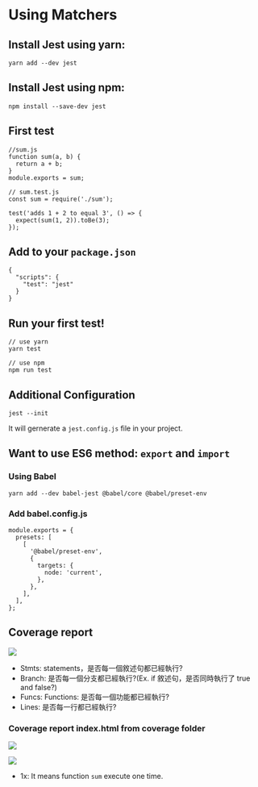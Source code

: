 # Using Matchers

## Install Jest using yarn:

```
yarn add --dev jest
```
## Install Jest using npm:

```
npm install --save-dev jest
```

## First test

```
//sum.js
function sum(a, b) {
  return a + b;
}
module.exports = sum;
```

```
// sum.test.js
const sum = require('./sum');

test('adds 1 + 2 to equal 3', () => {
  expect(sum(1, 2)).toBe(3);
});
```

## Add to your `package.json`

```
{
  "scripts": {
    "test": "jest"
  }
}
```

## Run your first test!

```
// use yarn
yarn test
```

```
// use npm
npm run test
```

## Additional Configuration

```
jest --init
```

It will gernerate a `jest.config.js` file in your project.

## Want to use ES6 method: `export` and `import`

### Using Babel

```
yarn add --dev babel-jest @babel/core @babel/preset-env
```

### Add babel.config.js

```
module.exports = {
  presets: [
    [
      '@babel/preset-env',
      {
        targets: {
          node: 'current',
        },
      },
    ],
  ],
};
```

## Coverage report

![](https://i.imgur.com/snpFivv.png)

- Stmts: statements，是否每一個敘述句都已經執行?
- Branch: 是否每一個分支都已經執行?(Ex. if 敘述句，是否同時執行了 true and false?)
- Funcs: Functions: 是否每一個功能都已經執行?
- Lines: 是否每一行都已經執行?

### Coverage report index.html from coverage folder
![](https://i.imgur.com/4lE68Eh.png)

![](https://i.imgur.com/Gk7L9Uz.png)

- 1x: It means function `sum` execute one time.